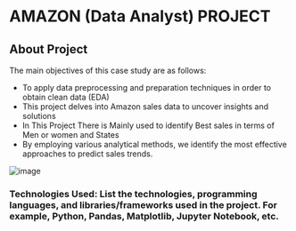 # AMAZON (Data Analyst) PROJECT
## About Project
The main objectives of this case study are as follows:

* To apply data preprocessing and preparation techniques in order to obtain clean data (EDA)
* This project delves into Amazon sales data to uncover insights and solutions
* In This Project There is Mainly used to identify Best sales in terms of Men or women and States
* By employing various analytical methods, we identify the most effective approaches to predict sales trends.

![image](https://github.com/VishalMurya/Amazom-Data-Analysis-/assets/146605505/c2a73c04-2d2f-4ab3-8a36-ea21f1383842)

### Technologies Used: List the technologies, programming languages, and libraries/frameworks used in the project. For example, Python, Pandas, Matplotlib, Jupyter Notebook, etc.

